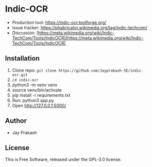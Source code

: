 Indic-OCR
=======================

* Production tool: https://indic-ocr.toolforge.org/
* Issue tracker: https://phabricator.wikimedia.org/tag/indic-techcom/
* Discussion: [https://meta.wikimedia.org/wiki/Indic-TechCom/Tools/IndicOCR](https://meta.wikimedia.org/wiki/Indic-TechCom/Tools/IndicOCR)

## Installation

1. Clone repo: `git clone https://github.com/Jayprakash-SE/indic-ocr.git`
2. `cd indic-ocr`
3. python3 -m venv venv
4. source venv/bin/activate
5. pip install -r requirements.txt
7. Run: python3 app.py
7. Open http://127.0.0.1:5000/

## Author
* Jay Prakash

## License

This is Free Software, released under the GPL-3.0 license.